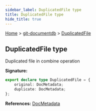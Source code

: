 ```yaml
---
sidebar_label: DuplicatedFile type
title: DuplicatedFile type
hide_title: true
---
```


[Home](./index.md) &gt; [git-documentdb](./git-documentdb.md) &gt; [DuplicatedFile](./git-documentdb.duplicatedfile.md)

## DuplicatedFile type

Duplicated file in combine operation

<b>Signature:</b>

```typescript
export declare type DuplicatedFile = {
    original: DocMetadata;
    duplicate: DocMetadata;
};
```
<b>References:</b> [DocMetadata](./git-documentdb.docmetadata.md)

